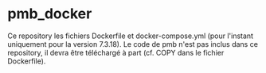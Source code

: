 # pmb_docker

Ce repository les fichiers Dockerfile et docker-compose.yml (pour l'instant uniquement pour la version 7.3.18).
Le code de pmb n'est pas inclus dans ce repository, il devra être téléchargé à part (cf. COPY dans le fichier Dockerfile).
